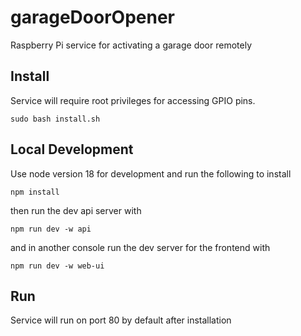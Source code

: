 # garageDoorOpener

Raspberry Pi service for activating a garage door remotely

## Install

Service will require root privileges for accessing GPIO pins.

```
sudo bash install.sh
```

## Local Development

Use node version 18 for development and run the following to install

```
npm install
```

then run the dev api server with

```
npm run dev -w api
```

and in another console run the dev server for the frontend with

```
npm run dev -w web-ui
```

## Run

Service will run on port 80 by default after installation
